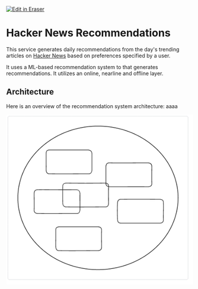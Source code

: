 <p><a target="_blank" href="https://app.eraser.io/workspace/iUbgPn0LujLyI8WCthR4" id="edit-in-eraser-github-link"><img alt="Edit in Eraser" src="https://firebasestorage.googleapis.com/v0/b/second-petal-295822.appspot.com/o/images%2Fgithub%2FOpen%20in%20Eraser.svg?alt=media&amp;token=968381c8-a7e7-472a-8ed6-4a6626da5501"></a></p>

# Hacker News Recommendations
This service generates daily recommendations from the day's trending articles on [﻿Hacker News](https://news.ycombinator.com/) based on preferences specified by a user.

It uses a ML-based recommendation system to that generates recommendations. It utilizes an online, nearline and offline layer.

## Architecture
Here is an overview of the recommendation system architecture: aaaa

![Architecture](/.eraser/iUbgPn0LujLyI8WCthR4___reS6fUv66LcKWYn8yV2OvCPvwSm2___---figure---hPf_NC8p0trR-X0kotJgw---figure---xwfb8k6HcTTfeNyVm6E_JA.png "Architecture")




<!--- Eraser file: https://app.eraser.io/workspace/iUbgPn0LujLyI8WCthR4 --->